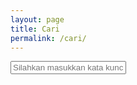 ```yaml
---
layout: page
title: Cari
permalink: /cari/
---
```

<script async src="https://cse.google.com/cse.js?cx=a381f49eea1ff6928"></script>
<div class="gcse-search"></div>

<div id="search-container">
    <input type="text" id="search-input" placeholder="Silahkan masukkan kata kunci pencarian disini...">
    <ul id="results-container"></ul>
</div>

<script src="{{ site.baseurl }}/assets/simple-jekyll-search.min.js" type="text/javascript"></script>

<script>
    SimpleJekyllSearch({
    searchInput: document.getElementById('search-input'),
    resultsContainer: document.getElementById('results-container'),
    searchResultTemplate: '<div style="text-align: left !important;"><a href="{url}"><h1 style="text-align:left !important;">{title}</h1></a><span style="text-align:left !important;">{date}</span></div>',
    json: '{{ site.baseurl }}/search.json'
    });
</script>